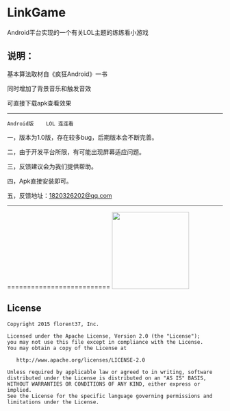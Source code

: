 # LinkGame
Android平台实现的一个有关LOL主题的练练看小游戏

## 说明：

基本算法取材自《疯狂Android》一书

同时增加了背景音乐和触发音效

可直接下载apk查看效果

*********************************************
	Android版	LOL 连连看

一，版本为1.0版，存在较多bug，后期版本会不断完善。

二，由于开发平台所限，有可能出现屏幕适应问题。

三，反馈建议会为我们提供帮助。

四，Apk直接安装即可。

五，反馈地址：1820326202@qq.com

**********************************************

==========================
<a>
  <img src="https://github.com/msandroid/LinkGame/blob/master/screenshot.jpg" width="180"/>
</a>



License
--------

    Copyright 2015 florent37, Inc.

    Licensed under the Apache License, Version 2.0 (the "License");
    you may not use this file except in compliance with the License.
    You may obtain a copy of the License at

       http://www.apache.org/licenses/LICENSE-2.0

    Unless required by applicable law or agreed to in writing, software
    distributed under the License is distributed on an "AS IS" BASIS,
    WITHOUT WARRANTIES OR CONDITIONS OF ANY KIND, either express or implied.
    See the License for the specific language governing permissions and
    limitations under the License.

